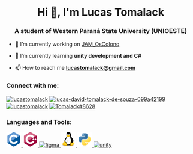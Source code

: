 <h1 align="center">Hi 👋, I'm Lucas Tomalack</h1>
<h3 align="center">A student of Western Paraná State University (UNIOESTE)</h3>

- 🔭 I’m currently working on [JAM_OsColono](http://jams.gamejolt.io/abgamejam4)

- 🌱 I’m currently learning **unity development and C#**

- 📫 How to reach me **lucastomalack@gmail.com**

<h3 align="left">Connect with me:</h3>
<p align="left">
<a href="https://twitter.com/lucastomalack" target="blank"><img align="center" src="https://raw.githubusercontent.com/rahuldkjain/github-profile-readme-generator/master/src/images/icons/Social/twitter.svg" alt="lucastomalack" height="30" width="40" /></a>
<a href="https://linkedin.com/in/lucas-david-tomalack-de-souza-099a42199" target="blank"><img align="center" src="https://raw.githubusercontent.com/rahuldkjain/github-profile-readme-generator/master/src/images/icons/Social/linked-in-alt.svg" alt="lucas-david-tomalack-de-souza-099a42199" height="30" width="40" /></a>
<a href="https://instagram.com/lucastomalack" target="blank"><img align="center" src="https://raw.githubusercontent.com/rahuldkjain/github-profile-readme-generator/master/src/images/icons/Social/instagram.svg" alt="lucastomalack" height="30" width="40" /></a>
<a href="https://discord.gg/Tomalack#8628" target="blank"><img align="center" src="https://raw.githubusercontent.com/rahuldkjain/github-profile-readme-generator/master/src/images/icons/Social/discord.svg" alt="Tomalack#8628" height="30" width="40" /></a>
</p>

<h3 align="left">Languages and Tools:</h3>
<p align="left"> <a href="https://www.cprogramming.com/" target="_blank"> <img src="https://raw.githubusercontent.com/devicons/devicon/master/icons/c/c-original.svg" alt="c" width="40" height="40"/> </a> <a href="https://www.w3schools.com/cpp/" target="_blank"> <img src="https://raw.githubusercontent.com/devicons/devicon/master/icons/cplusplus/cplusplus-original.svg" alt="cplusplus" width="40" height="40"/> </a> <a href="https://www.figma.com/" target="_blank"> <img src="https://www.vectorlogo.zone/logos/figma/figma-icon.svg" alt="figma" width="40" height="40"/> </a> <a href="https://www.linux.org/" target="_blank"> <img src="https://raw.githubusercontent.com/devicons/devicon/master/icons/linux/linux-original.svg" alt="linux" width="40" height="40"/> </a> <a href="https://www.python.org" target="_blank"> <img src="https://raw.githubusercontent.com/devicons/devicon/master/icons/python/python-original.svg" alt="python" width="40" height="40"/> </a> <a href="https://unity.com/" target="_blank"> <img src="https://www.vectorlogo.zone/logos/unity3d/unity3d-icon.svg" alt="unity" width="40" height="40"/> </a> </p>

